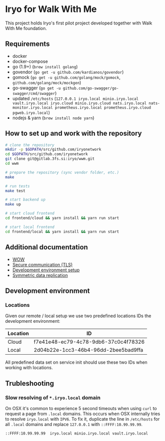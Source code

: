 # Iryo for Walk With Me

This project holds Iryo's first pilot project developed together with Walk With
Me foundation.

## Requirements

* docker
* docker-compose
* go (1.9+) (`brew install golang`)
* govendor (`go get -u github.com/kardianos/govendor`)
* gomock (`go get -u github.com/golang/mock/gomock`, `github.com/golang/mock/mockgen`)
* go-swagger (`go get -u github.com/go-swagger/go-swagger/cmd/swagger`)
* updated `/etc/hosts` (`127.0.0.1 iryo.local minio.iryo.local vault.iryo.local iryo.cloud minio.iryo.cloud nats.iryo.local nats-monitor.iryo.local prometheus.iryo.local prometheus.iryo.cloud pgweb.iryo.local`)
* nodejs & yarn (`brew install node yarn`)

## How to set up and work with the repository

```bash
# clone the repository
mkdir -p $GOPATH/src/github.com/iryonetwork
cd $GOPATH/src/github.com/iryonetwork
git clone git@gitlab.3fs.si:iryo/wwm.git
cd wwm

# prepare the repository (sync vendor folder, etc.)
make

# run tests
make test

# start backend up
make up

# start cloud frontend
cd frontend/cloud && yarn install && yarn run start

# start local frontend
cd frontend/local && yarn install && yarn run start
```

## Additional documentation

* [WOW](docs/wow.md)
* [Secure communication (TLS)](docs/tls.md)
* [Development environment setup](docs/dev.md)
* [Symmetric data replication](docs/symmetric.md)

## Development environment

### Locations

Given our remote / local setup we use two predefined locations IDs the development environment:

| Location | ID |
|----------|----|
| Cloud | f7e41e48-ec79-4c78-9db6-37c0c4f78326 |
| Local | 2d04b22e-1cc3-46b4-96dd-2bee5bad9ffa |

All predefined data set on service init should use these two IDs when working with locations.

## Trubleshooting

### Slow resolving of `*.iryo.local` domain

On OSX it's common to experience 5 second timeouts when using `curl` to request a page from `.local` domains. This occurs when OSX internally tries to resolve `iryo.local` with `IPV6`. To fix it, duplicate the line in `/etc/hosts` for all `.local` domains and replace `127.0.0.1` with `::FFFF:10.99.99.99`.

```
::FFFF:10.99.99.99	iryo.local minio.iryo.local vault.iryo.local
```

